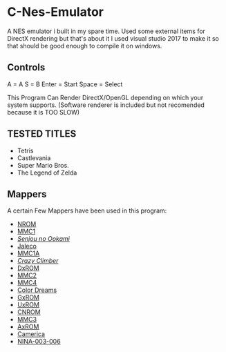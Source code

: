 # C-Nes-Emulator
A NES emulator i built in my spare time. Used some external items for DirectX rendering but that's about it
I used visual studio 2017 to make it so that should be good enough to compile it on windows. 

## Controls
A = A
S = B
Enter = Start
Space = Select

This Program Can Render DirectX/OpenGL depending on which your system supports. (Software renderer is included but not recomended because it is TOO SLOW)

## TESTED TITLES
- Tetris
- Castlevania
- Super Mario Bros.
- The Legend of Zelda

## Mappers
A certain Few Mappers have been used in this program:
- [NROM](http://bootgod.dyndns.org:7777/search.php?ines=0)
- [MMC1](http://bootgod.dyndns.org:7777/search.php?ines=1)
- [*Senjou no Ookami*](http://bootgod.dyndns.org:7777/search.php?ines=94)
- [Jaleco](http://bootgod.dyndns.org:7777/search.php?ines=140)
- [MMC1A](http://bootgod.dyndns.org:7777/search.php?ines=155)
- [*Crazy Climber*](http://bootgod.dyndns.org:7777/search.php?ines=180)
- [DxROM](http://bootgod.dyndns.org:7777/search.php?ines=206)
- [MMC2](http://bootgod.dyndns.org:7777/search.php?ines=9)
- [MMC4](http://bootgod.dyndns.org:7777/search.php?ines=10)
- [Color Dreams](http://bootgod.dyndns.org:7777/search.php?ines=11)
- [GxROM](http://bootgod.dyndns.org:7777/search.php?ines=66)
- [UxROM](http://bootgod.dyndns.org:7777/search.php?ines=2)
- [CNROM](http://bootgod.dyndns.org:7777/search.php?ines=3)
- [MMC3](http://bootgod.dyndns.org:7777/search.php?ines=4)
- [AxROM](http://bootgod.dyndns.org:7777/search.php?ines=7)
- [Camerica](http://bootgod.dyndns.org:7777/search.php?ines=71)
- [NINA-003-006](http://bootgod.dyndns.org:7777/search.php?ines=79)

